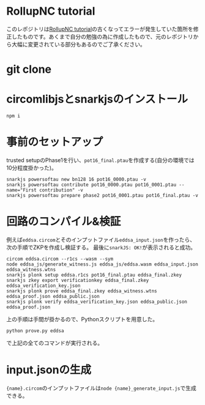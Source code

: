 # RollupNC tutorial
このレポジトリは[RollupNC tutorial](https://github.com/rollupnc/RollupNC_tutorial)の古くなってエラーが発生していた箇所を修正したものです。あくまで自分の勉強の為に作成したもので、元のレポジトリから大幅に変更されている部分もあるのでご了承ください。

# git clone



# circomlibjsとsnarkjsのインストール

```
npm i
```

# 事前のセットアップ

trusted setupのPhase1を行い、`pot16_final.ptau`を作成する(自分の環境では10分程度掛かった)。
```
snarkjs powersoftau new bn128 16 pot16_0000.ptau -v
snarkjs powersoftau contribute pot16_0000.ptau pot16_0001.ptau --name="First contribution" -v
snarkjs powersoftau prepare phase2 pot16_0001.ptau pot16_final.ptau -v
```


# 回路のコンパイル&検証
例えば`eddsa.circom`とそのインプットファイル`eddsa_input.json`を作ったら、次の手順でZKPを作成し検証する。
最後に`snarkJS: OK!`が表示されると成功。
```
circom eddsa.circom --r1cs --wasm --sym
node eddsa_js/generate_witness.js eddsa_js/eddsa.wasm eddsa_input.json eddsa_witness.wtns
snarkjs plonk setup eddsa.r1cs pot16_final.ptau eddsa_final.zkey
snarkjs zkey export verificationkey eddsa_final.zkey eddsa_verification_key.json
snarkjs plonk prove eddsa_final.zkey eddsa_witness.wtns eddsa_proof.json eddsa_public.json
snarkjs plonk verify eddsa_verification_key.json eddsa_public.json eddsa_proof.json
```

上の手順は手間が掛かるので、Pythonスクリプトを用意した。

```
python prove.py eddsa
```
で上記の全てのコマンドが実行される。

# input.jsonの生成
`{name}.circom`のインプットファイルは`node {name}_generate_input.js`で生成できる。